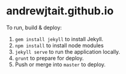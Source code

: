 andrewjtait.github.io
=====================

To run, build & deploy:

1. `gem install jekyll` to install Jekyll.
2. `npm install` to install node modules
3. `jekyll serve` to run the application locally.
4. `grunt` to prepare for deploy.
5. Push or merge into `master` to deploy.
